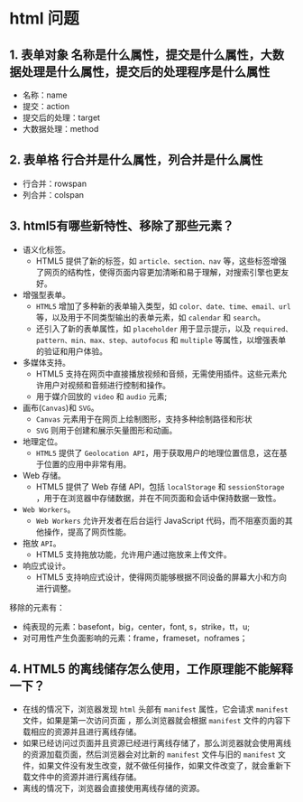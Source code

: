 # html 问题

## 1. 表单对象 名称是什么属性，提交是什么属性，大数据处理是什么属性，提交后的处理程序是什么属性

- 名称：name
- 提交：action
- 提交后的处理：target
- 大数据处理：method

## 2. 表单格 行合并是什么属性，列合并是什么属性

- 行合并：rowspan
- 列合并：colspan

## 3. html5有哪些新特性、移除了那些元素？

- 语义化标签。
  - HTML5 提供了新的标签，如 `article、section、nav` 等，这些标签增强了网页的结构性，使得页面内容更加清晰和易于理解，对搜索引擎也更友好。
- 增强型表单。
  - `HTML5` 增加了多种新的表单输入类型，如 `color、date、time、email、url` 等，以及用于不同类型输出的表单元素，如 `calendar` 和 `search`。
  - 还引入了新的表单属性，如 `placeholder` 用于显示提示，以及 `required、pattern、min、max、step、autofocus` 和 `multiple` 等属性，以增强表单的验证和用户体验。
- 多媒体支持。
  - HTML5 支持在网页中直接播放视频和音频，无需使用插件。这些元素允许用户对视频和音频进行控制和操作。
  - 用于媒介回放的 `video` 和 `audio` 元素;
- 画布(`Canvas`)和 `SVG`。
  - `Canvas` 元素用于在网页上绘制图形，支持多种绘制路径和形状
  - `SVG` 则用于创建和展示矢量图形和动画。
- 地理定位。
  - `HTML5` 提供了 `Geolocation API`，用于获取用户的地理位置信息，这在基于位置的应用中非常有用。
- Web 存储。
  - HTML5 提供了 Web 存储 API，包括 `localStorage` 和 `sessionStorage` ，用于在浏览器中存储数据，并在不同页面和会话中保持数据一致性。
- `Web Workers`。
  - `Web Workers` 允许开发者在后台运行 JavaScript 代码，而不阻塞页面的其他操作，提高了网页性能。
- 拖放 `API`。
  - HTML5 支持拖放功能，允许用户通过拖放来上传文件。
- 响应式设计。
  - HTML5 支持响应式设计，使得网页能够根据不同设备的屏幕大小和方向进行调整。

移除的元素有：

- 纯表现的元素：basefont，big，center，font, s，strike，tt，u;
- 对可用性产生负面影响的元素：frame，frameset，noframes；

## 4. HTML5 的离线储存怎么使⽤，⼯作原理能不能解释⼀下？

- 在线的情况下，浏览器发现 `html` 头部有 `manifest` 属性，它会请求 `manifest` 文件，如果是第一次访问页面 ，那么浏览器就会根据 `manifest` 文件的内容下载相应的资源并且进行离线存储。
- 如果已经访问过页面并且资源已经进行离线存储了，那么浏览器就会使用离线的资源加载页面，然后浏览器会对比新的 `manifest` 文件与旧的 `manifest` 文件，如果文件没有发生改变，就不做任何操作，如果文件改变了，就会重新下载文件中的资源并进行离线存储。
- 离线的情况下，浏览器会直接使用离线存储的资源。
